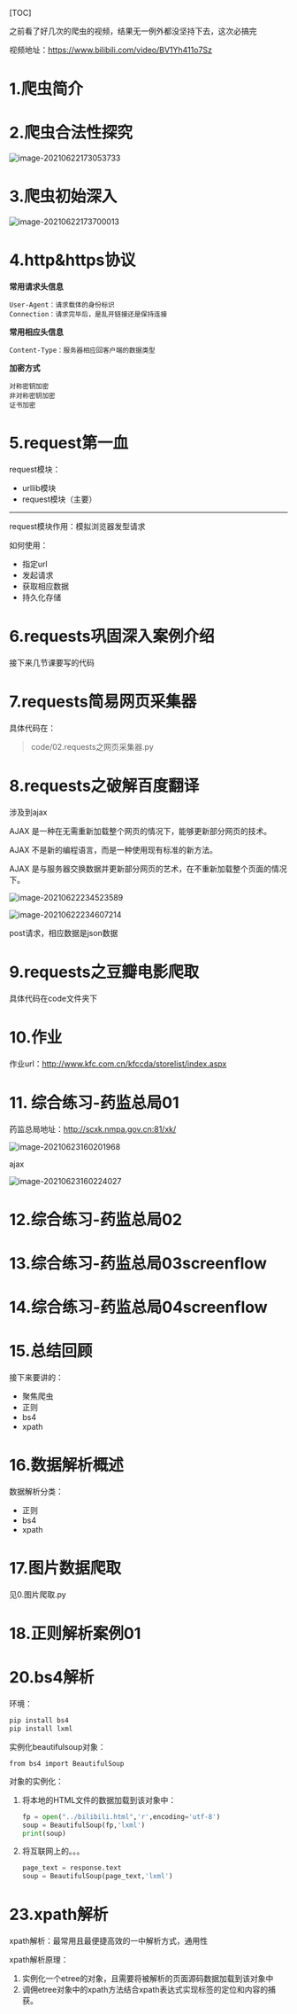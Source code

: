 [TOC]



之前看了好几次的爬虫的视频，结果无一例外都没坚持下去，这次必搞完

视频地址：https://www.bilibili.com/video/BV1Yh411o7Sz

# 1.爬虫简介

# 2.爬虫合法性探究

![image-20210622173053733](readme/image-20210622173053733.png)

# 3.爬虫初始深入

![image-20210622173700013](readme/image-20210622173700013.png)

# 4.http&https协议

**常用请求头信息**

```
User-Agent：请求载体的身份标识
Connection：请求完毕后，是乱开链接还是保持连接
```

**常用相应头信息**

```
Content-Type：服务器相应回客户端的数据类型
```



**加密方式**

```
对称密钥加密
非对称密钥加密
证书加密
```

# 5.request第一血

request模块：

-   urllib模块
-   request模块（主要）

--------------

request模块作用：模拟浏览器发型请求

如何使用：

-   指定url
-   发起请求
-   获取相应数据
-   持久化存储





# 6.requests巩固深入案例介绍

接下来几节课要写的代码

# 7.requests简易网页采集器

具体代码在：

>    code/02.requests之网页采集器.py



# 8.requests之破解百度翻译

涉及到ajax

AJAX 是一种在无需重新加载整个网页的情况下，能够更新部分网页的技术。

AJAX 不是新的编程语言，而是一种使用现有标准的新方法。

AJAX 是与服务器交换数据并更新部分网页的艺术，在不重新加载整个页面的情况下。

![image-20210622234523589](readme/image-20210622234523589.png)

![image-20210622234607214](readme/image-20210622234607214.png)

post请求，相应数据是json数据

# 9.requests之豆瓣电影爬取

具体代码在code文件夹下

# 10.作业

作业url：http://www.kfc.com.cn/kfccda/storelist/index.aspx

# 11. 综合练习-药监总局01

 药监总局地址：http://scxk.nmpa.gov.cn:81/xk/

![image-20210623160201968](readme/image-20210623160201968.png)

ajax

![image-20210623160224027](readme/image-20210623160224027.png)

# 12.综合练习-药监总局02

# 13.综合练习-药监总局03screenflow

# 14.综合练习-药监总局04screenflow

# 15.总结回顾

接下来要讲的：

-   聚焦爬虫
-   正则
-   bs4
-   xpath

# 16.数据解析概述

 数据解析分类：

-   正则
-   bs4
-   xpath

# 17.图片数据爬取

见0.图片爬取.py

# 18.正则解析案例01

# 20.bs4解析

环境：

```python
pip install bs4
pip install lxml
```



实例化beautifulsoup对象：

`from bs4 import BeautifulSoup`

对象的实例化：

1.  将本地的HTML文件的数据加载到该对象中：

    ```python
    fp = open("../bilibili.html",'r',encoding='utf-8')
    soup = BeautifulSoup(fp,'lxml')
    print(soup)
    ```

2.  将互联网上的。。。

    ```python
    page_text = response.text
    soup = BeautifulSoup(page_text,'lxml')
    ```

    

# 23.xpath解析

xpath解析：最常用且最便捷高效的一中解析方式，通用性



xpath解析原理：

1.  实例化一个etree的对象，且需要将被解析的页面源码数据加载到该对象中
2.  调佣etree对象中的xpath方法结合xpath表达式实现标签的定位和内容的捕获。





























